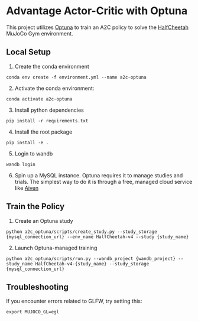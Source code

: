 # Advantage Actor-Critic with Optuna

This project utilizes [Optuna](https://optuna.org/) to train an A2C policy to solve the [HalfCheetah](https://www.gymlibrary.dev/environments/mujoco/half_cheetah/) MuJoCo Gym environment. 

## Local Setup

1. Create the conda environment

```
conda env create -f environment.yml --name a2c-optuna
```

2. Activate the conda environment:

 ```
 conda activate a2c-optuna
```

3. Install python dependencies

```
pip install -r requirements.txt
```

4. Install the root package

```
pip install -e .
```

5. Login to wandb

```
wandb login
```

6. Spin up a MySQL instance. Optuna requires it to manage studies and trials. The simplest way to do it is through a free, managed cloud service like [Aiven](https://aiven.io/free-mysql-database)

## Train the Policy

1. Create an Optuna study

```
python a2c_optuna/scripts/create_study.py --study_storage {mysql_connection_url} --env_name HalfCheetah-v4 --study {study_name}
```

2. Launch Optuna-managed training

```
python a2c_optuna/scripts/run.py --wandb_project {wandb_project} --study_name HalfCheetah-v4-{study_name} --study_storage {mysql_connection_url}
```

## Troubleshooting

If you encounter errors related to GLFW, try setting this:
```
export MUJOCO_GL=egl
```
